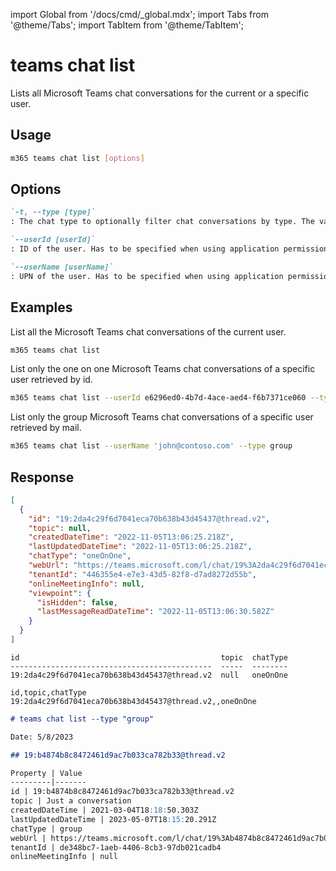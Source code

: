 <!-- DISCLAIMER: All secrets, passwords, and sensitive values in this document are examples only and not real credentials. -->
import Global from '/docs/cmd/_global.mdx';
import Tabs from '@theme/Tabs';
import TabItem from '@theme/TabItem';

# teams chat list

Lists all Microsoft Teams chat conversations for the current or a specific user.

## Usage

```sh
m365 teams chat list [options]
```

## Options

```md definition-list
`-t, --type [type]`
: The chat type to optionally filter chat conversations by type. The value can be `oneOnOne`, `group` or `meeting`.

`--userId [userId]`
: ID of the user. Has to be specified when using application permissions. Specify either `userId` or `userName`, but not both.

`--userName [userName]`
: UPN of the user. Has to be specified when using application permissions. Specify either `userId` or `userName`, but not both.
```

<Global />

## Examples

List all the Microsoft Teams chat conversations of the current user.

```sh
m365 teams chat list
```

List only the one on one Microsoft Teams chat conversations of a specific user retrieved by id.

```sh
m365 teams chat list --userId e6296ed0-4b7d-4ace-aed4-f6b7371ce060 --type oneOnOne
```

List only the group Microsoft Teams chat conversations of a specific user retrieved by mail.

```sh
m365 teams chat list --userName 'john@contoso.com' --type group 
```

## Response

<Tabs>
  <TabItem value="JSON">

  ```json
  [
    {
      "id": "19:2da4c29f6d7041eca70b638b43d45437@thread.v2",
      "topic": null,
      "createdDateTime": "2022-11-05T13:06:25.218Z",
      "lastUpdatedDateTime": "2022-11-05T13:06:25.218Z",
      "chatType": "oneOnOne",
      "webUrl": "https://teams.microsoft.com/l/chat/19%3A2da4c29f6d7041eca70b638b43d45437%40thread.v2/0?tenantId=446355e4-e7e3-43d5-82f8-d7ad8272d55b",
      "tenantId": "446355e4-e7e3-43d5-82f8-d7ad8272d55b",
      "onlineMeetingInfo": null,
      "viewpoint": {
        "isHidden": false,
        "lastMessageReadDateTime": "2022-11-05T13:06:30.582Z"
      }
    }
  ]
  ```

  </TabItem>
  <TabItem value="Text">

  ```text
  id                                             topic  chatType
  ---------------------------------------------  -----  --------
  19:2da4c29f6d7041eca70b638b43d45437@thread.v2  null   oneOnOne
  ```

  </TabItem>
  <TabItem value="CSV">

  ```csv
  id,topic,chatType
  19:2da4c29f6d7041eca70b638b43d45437@thread.v2,,oneOnOne
  ```

  </TabItem>
  <TabItem value="Markdown">

  ```md
  # teams chat list --type "group"

  Date: 5/8/2023

  ## 19:b4874b8c8472461d9ac7b033ca782b33@thread.v2

  Property | Value
  ---------|-------
  id | 19:b4874b8c8472461d9ac7b033ca782b33@thread.v2
  topic | Just a conversation
  createdDateTime | 2021-03-04T18:18:50.303Z
  lastUpdatedDateTime | 2023-05-07T18:15:20.291Z
  chatType | group
  webUrl | https://teams.microsoft.com/l/chat/19%3Ab4874b8c8472461d9ac7b033ca782b33%40thread.v2/0?tenantId=de348bc7-1aeb-4406-8cb3-97db021cadb4
  tenantId | de348bc7-1aeb-4406-8cb3-97db021cadb4
  onlineMeetingInfo | null
  ```

  </TabItem>
</Tabs>
